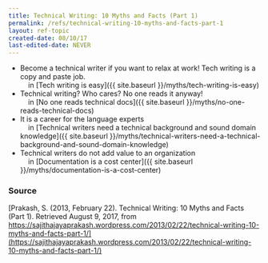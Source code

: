 ```yaml
---
title: Technical Writing: 10 Myths and Facts (Part 1)
permalink: /refs/technical-writing-10-myths-and-facts-part-1
layout: ref-topic
created-date: 08/10/17
last-edited-date: NEVER
---
```


* Become a technical writer if you want to relax at work!
Tech writing is a copy and paste job.<br />&nbsp;&nbsp;&nbsp;&nbsp;in [Tech writing is easy]({{ site.baseurl }}/myths/tech-writing-is-easy)
* Technical writing? Who cares? No one reads it anyway!<br />&nbsp;&nbsp;&nbsp;&nbsp;in [No one reads technical docs]({{ site.baseurl }}/myths/no-one-reads-technical-docs)
* It is a career for the language experts<br />&nbsp;&nbsp;&nbsp;&nbsp;in [Technical writers need a technical background and sound domain knowledge]({{ site.baseurl }}/myths/technical-writers-need-a-technical-background-and-sound-domain-knowledge)
* Technical writers do not add value to an organization<br />&nbsp;&nbsp;&nbsp;&nbsp;in [Documentation is a cost center]({{ site.baseurl }}/myths/documentation-is-a-cost-center)

### Source

[Prakash, S. (2013, February 22). Technical Writing: 10 Myths and Facts (Part 1). Retrieved August 9, 2017, from https://sajithajayaprakash.wordpress.com/2013/02/22/technical-writing-10-myths-and-facts-part-1/](https://sajithajayaprakash.wordpress.com/2013/02/22/technical-writing-10-myths-and-facts-part-1/)
